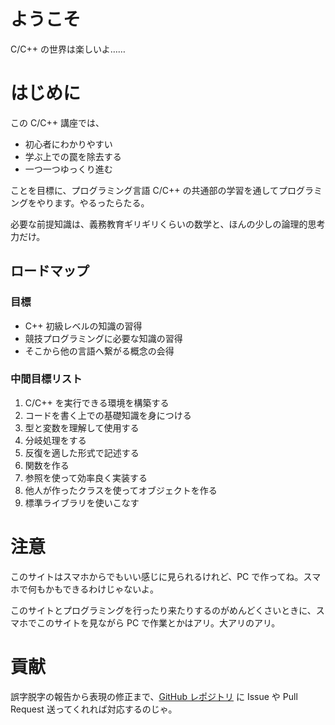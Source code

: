 # ようこそ

C/C++ の世界は楽しいよ……


# はじめに

この C/C++ 講座では、

* 初心者にわかりやすい
* 学ぶ上での罠を除去する
* 一つ一つゆっくり進む

ことを目標に、プログラミング言語 C/C++ の共通部の学習を通してプログラミングをやります。やるったらたる。

必要な前提知識は、義務教育ギリギリくらいの数学と、ほんの少しの論理的思考力だけ。

## ロードマップ

### 目標

* C++ 初級レベルの知識の習得
* 競技プログラミングに必要な知識の習得
* そこから他の言語へ繋がる概念の会得


### 中間目標リスト

1. C/C++ を実行できる環境を構築する
2. コードを書く上での基礎知識を身につける
3. 型と変数を理解して使用する
4. 分岐処理をする
5. 反復を適した形式で記述する
6. 関数を作る
7. 参照を使って効率良く実装する
8. 他人が作ったクラスを使ってオブジェクトを作る
9. 標準ライブラリを使いこなす


# 注意

このサイトはスマホからでもいい感じに見られるけれど、PC で作ってね。スマホで何もかもできるわけじゃないよ。

このサイトとプログラミングを行ったり来たりするのがめんどくさいときに、スマホでこのサイトを見ながら PC で作業とかはアリ。大アリのアリ。


# 貢献

誤字脱字の報告から表現の修正まで、[GitHub レポジトリ](https://github.com/MikuroXina/cpp-book) に Issue や Pull Request 送ってくれれば対応するのじゃ。
